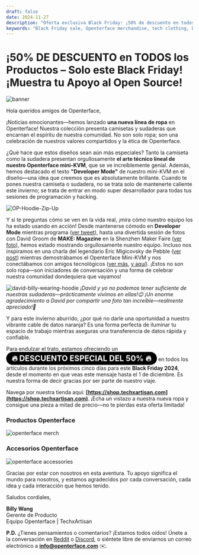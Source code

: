 ```yaml
---
draft: false
date: 2024-11-27
description: "Oferta exclusiva Black Friday: ¡50% de descuento en todos los productos Openterface! Nueva línea de ropa inspirada en tecnología con diseños Mini-KVM, camisetas Developer Mode, sudaderas y cables de datos naranjas premium. Oferta limitada hasta el 1 de diciembre."
keywords: "Black Friday sale, Openterface merchandise, tech clothing, Developer Mode hoodie, Mini-KVM design, tech apparel, orange data cable, tech fashion, open source merchandise, TechxArtisan shop, tech community, developer clothing, tech accessories, 50% discount, limited time offer"
---
```


# ¡50% DE DESCUENTO en TODOS los Productos – Solo este Black Friday! ¡Muestra tu Apoyo al Open Source!

<style>
  .heartbeat-label {
    display: inline-block;
    background-color: #000000;
    color: white;
    font-size: 1.5em;
    font-weight: bold;
    padding: 5px 15px;
    border-radius: 25px;
    animation: heartbeat 1.6s infinite;
    text-align: center;
  }

  @keyframes heartbeat {
    0% { transform: scale(1); }
    30% { transform: scale(1.01); }
    60% { transform: scale(1); }
  }
</style>

![banner](../pic/241120-Black-Firday-poster-50.jpg)

Hola queridos amigos de Openterface,

¡Noticias emocionantes—hemos lanzado **una nueva línea de ropa** en Openterface! Nuestra colección presenta camisetas y sudaderas que encarnan el espíritu de nuestra comunidad. No son solo ropa; son una celebración de nuestros valores compartidos y la ética de Openterface.

¿Qué hace que estos diseños sean aún más especiales? Tanto la camiseta como la sudadera presentan orgullosamente **el arte técnico lineal de nuestro Openterface mini-KVM**, que se ve increíblemente genial. Además, hemos destacado el texto **"Developer Mode"** de nuestro mini-KVM en el diseño—una idea que creemos que es absolutamente brillante. Cuando te pones nuestra camiseta o sudadera, no se trata solo de mantenerte caliente este invierno; se trata de entrar en modo super desarrollador para todas tus sesiones de programación y hacking.

![OP-Hoodie-Zip-Up](../pic/241120-OP-Hoodie-Zip-Up.jpg)

Y si te preguntas cómo se ven en la vida real, ¡mira cómo nuestro equipo los ha estado usando en acción! Desde mantenerse cómodo en **Developer Mode** mientras programa ([ver tweet](https://x.com/TechxArtisan/status/1861611266705379346)), hasta una divertida sesión de fotos con David Groom de **MAKE: Magazine** en la Shenzhen Maker Faire ([ver foto](https://pbs.twimg.com/media/Gcp8E32agAAEnl-?format=jpg&name=large)), hemos estado mostrando orgullosamente nuestro equipo. Incluso nos inspiramos en una charla del legendario Eric Migicovsky de Pebble ([ver post](https://www.linkedin.com/posts/billy-wangrb_had-an-incredible-weekend-at-shenzhen-maker-activity-7264123680803233792-l7Mm?utm_source=share&utm_medium=member_desktop)) mientras demostrábamos el Openterface Mini-KVM y nos conectábamos con amigos tecnológicos ([ver más](https://twitter.com/TechxArtisan/status/1858397377196965913), [y aquí](https://twitter.com/TechxArtisan/status/1858400923325726750)). ¡Estos no son solo ropa—son iniciadores de conversación y una forma de celebrar nuestra comunidad dondequiera que vayamos!

![david-billy-wearing-hoodie](../pic/241120-david-billy-wearing-hoodie.webp)
*¡David y yo no podemos tener suficiente de nuestras sudaderas—prácticamente vivimos en ellas!😉 ¡Un enorme agradecimiento a David por compartir una foto tan increíble—realmente apreciado!🎉*

Y para este invierno aburrido, ¿por qué no darle una oportunidad a nuestro vibrante cable de datos naranja? Es una forma perfecta de iluminar tu espacio de trabajo mientras aseguras una transferencia de datos rápida y confiable.

Para endulzar el trato, estamos ofreciendo un <a href="https://shop.techxartisan.com" style="text-decoration: none;"><span class="heartbeat-label">🔥 DESCUENTO ESPECIAL DEL 50% 🔥</span></a> en todos los artículos durante los próximos cinco días para este **Black Friday 2024**, desde el momento en que veas este mensaje hasta el 1 de diciembre. Es nuestra forma de decir gracias por ser parte de nuestro viaje.

Navega por nuestra tienda aquí: **[https://shop.techxartisan.com](https://shop.techxartisan.com)**. ¡Echa un vistazo a nuestra nueva ropa y consigue una pieza a mitad de precio—no te pierdas esta oferta limitada!

### Productos Openterface
![openterface merch](../pic/241120-txa-shop-op-merch.jpg)

### Accesorios Openterface
![openterface accessories](../pic/241120-txa-shop-op-accessories.jpg)

Gracias por estar con nosotros en esta aventura. Tu apoyo significa el mundo para nosotros, y estamos agradecidos por cada conversación, cada idea y cada interacción que hemos tenido.

Saludos cordiales,

**Billy Wang**  
Gerente de Producto  
Equipo Openterface | TechxArtisan  

**P.D.** ¿Tienes pensamientos o comentarios? ¡Estamos todos oídos! Únete a la conversación en [Reddit](https://openterface.com/reddit) o [Discord](https://openterface.com/discord), o siéntete libre de enviarnos un correo electrónico a **info@openterface.com** ✉️.

